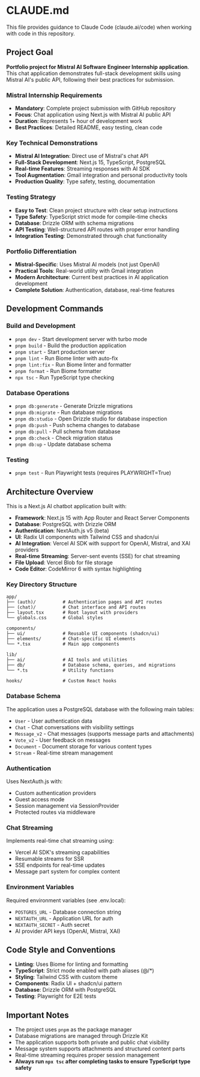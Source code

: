 # CLAUDE.md

This file provides guidance to Claude Code (claude.ai/code) when working with code in this repository.

## Project Goal

**Portfolio project for Mistral AI Software Engineer Internship application**. This chat application demonstrates full-stack development skills using Mistral AI's public API, following their best practices for submission.

### Mistral Internship Requirements
- **Mandatory**: Complete project submission with GitHub repository
- **Focus**: Chat application using Next.js with Mistral AI public API
- **Duration**: Represents 1+ hour of development work
- **Best Practices**: Detailed README, easy testing, clean code

### Key Technical Demonstrations
- **Mistral AI Integration**: Direct use of Mistral's chat API
- **Full-Stack Development**: Next.js 15, TypeScript, PostgreSQL
- **Real-time Features**: Streaming responses with AI SDK
- **Tool Augmentation**: Gmail integration and personal productivity tools
- **Production Quality**: Type safety, testing, documentation

### Testing Strategy
- **Easy to Test**: Clean project structure with clear setup instructions
- **Type Safety**: TypeScript strict mode for compile-time checks
- **Database**: Drizzle ORM with schema migrations
- **API Testing**: Well-structured API routes with proper error handling
- **Integration Testing**: Demonstrated through chat functionality

### Portfolio Differentiation
- **Mistral-Specific**: Uses Mistral AI models (not just OpenAI)
- **Practical Tools**: Real-world utility with Gmail integration
- **Modern Architecture**: Current best practices in AI application development
- **Complete Solution**: Authentication, database, real-time features

## Development Commands

### Build and Development

- `pnpm dev` - Start development server with turbo mode
- `pnpm build` - Build the production application
- `pnpm start` - Start production server
- `pnpm lint` - Run Biome linter with auto-fix
- `pnpm lint:fix` - Run Biome linter and formatter
- `pnpm format` - Run Biome formatter
- `npx tsc` - Run TypeScript type checking

### Database Operations

- `pnpm db:generate` - Generate Drizzle migrations
- `pnpm db:migrate` - Run database migrations
- `pnpm db:studio` - Open Drizzle studio for database inspection
- `pnpm db:push` - Push schema changes to database
- `pnpm db:pull` - Pull schema from database
- `pnpm db:check` - Check migration status
- `pnpm db:up` - Update database schema

### Testing

- `pnpm test` - Run Playwright tests (requires PLAYWRIGHT=True)

## Architecture Overview

This is a Next.js AI chatbot application built with:

- **Framework**: Next.js 15 with App Router and React Server Components
- **Database**: PostgreSQL with Drizzle ORM
- **Authentication**: NextAuth.js v5 (beta)
- **UI**: Radix UI components with Tailwind CSS and shadcn/ui
- **AI Integration**: Vercel AI SDK with support for OpenAI, Mistral, and XAI providers
- **Real-time Streaming**: Server-sent events (SSE) for chat streaming
- **File Upload**: Vercel Blob for file storage
- **Code Editor**: CodeMirror 6 with syntax highlighting

### Key Directory Structure

```
app/
├── (auth)/          # Authentication pages and API routes
├── (chat)/          # Chat interface and API routes
├── layout.tsx       # Root layout with providers
└── globals.css      # Global styles

components/
├── ui/              # Reusable UI components (shadcn/ui)
├── elements/        # Chat-specific UI elements
└── *.tsx            # Main app components

lib/
├── ai/              # AI tools and utilities
├── db/              # Database schema, queries, and migrations
└── *.ts             # Utility functions

hooks/               # Custom React hooks
```

### Database Schema

The application uses a PostgreSQL database with the following main tables:

- `User` - User authentication data
- `Chat` - Chat conversations with visibility settings
- `Message_v2` - Chat messages (supports message parts and attachments)
- `Vote_v2` - User feedback on messages
- `Document` - Document storage for various content types
- `Stream` - Real-time stream management

### Authentication

Uses NextAuth.js with:

- Custom authentication providers
- Guest access mode
- Session management via SessionProvider
- Protected routes via middleware

### Chat Streaming

Implements real-time chat streaming using:

- Vercel AI SDK's streaming capabilities
- Resumable streams for SSR
- SSE endpoints for real-time updates
- Message part system for complex content

### Environment Variables

Required environment variables (see .env.local):

- `POSTGRES_URL` - Database connection string
- `NEXTAUTH_URL` - Application URL for auth
- `NEXTAUTH_SECRET` - Auth secret
- AI provider API keys (OpenAI, Mistral, XAI)

## Code Style and Conventions

- **Linting**: Uses Biome for linting and formatting
- **TypeScript**: Strict mode enabled with path aliases (@/\*)
- **Styling**: Tailwind CSS with custom theme
- **Components**: Radix UI + shadcn/ui pattern
- **Database**: Drizzle ORM with PostgreSQL
- **Testing**: Playwright for E2E tests

## Important Notes

- The project uses `pnpm` as the package manager
- Database migrations are managed through Drizzle Kit
- The application supports both private and public chat visibility
- Message system supports attachments and structured content parts
- Real-time streaming requires proper session management
- **Always run `npx tsc` after completing tasks to ensure TypeScript type safety**
